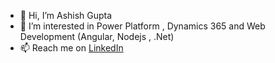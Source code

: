- 👋 Hi, I’m Ashish Gupta
- 👀 I’m interested in Power Platform , Dynamics 365 and Web Development (Angular, Nodejs , .Net)
- 📫 Reach me  on [LinkedIn](https://www.linkedin.com/in/ashish-gupta-77b312147)

<!---
AshishGupta11011/AshishGupta11011 is a ✨ special ✨ repository because its `README.md` (this file) appears on your GitHub profile.
You can click the Preview link to take a look at your changes.
--->
